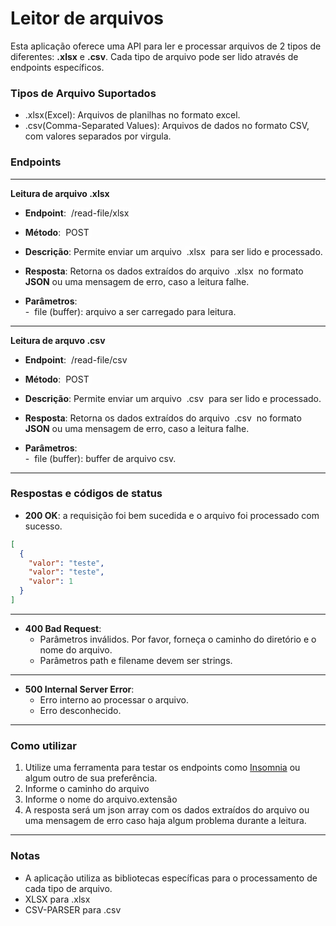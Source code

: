 # Leitor de arquivos

Esta aplicação oferece uma API para ler e processar arquivos de 2 tipos de diferentes:  **.xlsx** e **.csv**. Cada tipo de arquivo pode ser lido através de endpoints específicos.

### Tipos de Arquivo Suportados

- .xlsx(Excel): Arquivos de planilhas no formato excel.
-  .csv(Comma-Separated Values): Arquivos de dados no formato CSV, com valores separados por virgula.

### Endpoints <br>


---

**Leitura de arquivo .xlsx**

- <p><b>Endpoint</b>: <span style="background-color: rgba(255,255,255,.2); padding: 1px 4px; border-radius: 4px">/read-file/xlsx</span></p> 
- <p><b>Método</b>: <span style="background-color: rgba(255,255,255,.2); padding: 1px 4px; border-radius: 4px">POST</span></p>
- <p><b>Descrição</b>: Permite enviar um arquivo <span style="background-color: rgba(255,255,255,.2); padding: 1px 4px; border-radius: 4px">.xlsx</span> para ser lido e processado.</p>
-  <p><b>Resposta</b>: Retorna os dados extraídos do arquivo <span style="background-color: rgba(255,255,255,.2); padding: 1px 4px; border-radius: 4px">.xlsx</span> no formato <b>JSON</b> ou uma mensagem de erro, caso a leitura falhe.</p>
-  <p><b>Parâmetros</b>: <br>
    -  <span style="background-color: rgba(255,255,255,.2); padding: 1px 4px; border-radius: 4px">file</span>(buffer): arquivo a ser carregado para leitura.
  </p>  


---

**Leitura de arquvo .csv**

- <p><b>Endpoint</b>: <span style="background-color: rgba(255,255,255,.2); padding: 1px 4px; border-radius: 4px">/read-file/csv</span></p> 
- <p><b>Método</b>: <span style="background-color: rgba(255,255,255,.2); padding: 1px 4px; border-radius: 4px">POST</span></p>
- <p><b>Descrição</b>: Permite enviar um arquivo <span style="background-color: rgba(255,255,255,.2); padding: 1px 4px; border-radius: 4px">.csv</span> para ser lido e processado.</p>
-  <p><b>Resposta</b>: Retorna os dados extraídos do arquivo <span style="background-color: rgba(255,255,255,.2); padding: 1px 4px; border-radius: 4px">.csv</span> no formato <b>JSON</b> ou uma mensagem de erro, caso a leitura falhe.</p>
-  <p><b>Parâmetros</b>: <br>
    -  <span style="background-color: rgba(255,255,255,.2); padding: 1px 4px; border-radius: 4px">file</span>(buffer): buffer de arquivo csv.
  </p>  

---

### Respostas e códigos de status
- **200 OK**: a requisição foi bem sucedida e o arquivo foi processado com sucesso.
```json
[
  {
    "valor": "teste",
    "valor": "teste",
    "valor": 1
  }
]
```
---
- **400 Bad Request**: 
  - Parâmetros inválidos. Por favor, forneça o caminho do diretório e o nome do arquivo.
  - Parâmetros path e filename devem ser strings. 
---
- **500 Internal Server Error**: 
  -  Erro interno ao processar o arquivo.
  -  Erro desconhecido.
  
---

### Como utilizar

1. Utilize uma ferramenta para testar os endpoints como [Insomnia](https://insomnia.rest/download) ou algum outro de sua preferência.
2. Informe o caminho do arquivo
3. Informe o nome do arquivo.extensão
4. A resposta será um json array com os dados extraídos do arquivo ou uma mensagem  de erro caso haja algum problema durante a leitura.

---


### Notas

* A aplicação utiliza as bibliotecas específicas para o processamento de cada tipo de arquivo.
* XLSX para .xlsx
* CSV-PARSER para .csv
